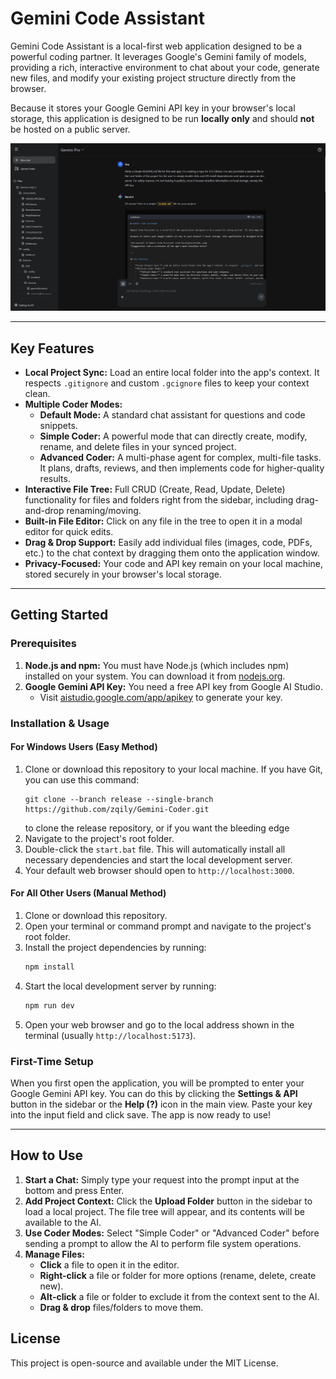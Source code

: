 # Gemini Code Assistant

Gemini Code Assistant is a local-first web application designed to be a powerful coding partner. It leverages Google's Gemini family of models, providing a rich, interactive environment to chat about your code, generate new files, and modify your existing project structure directly from the browser.

Because it stores your Google Gemini API key in your browser's local storage, this application is designed to be run **locally only** and should **not** be hosted on a public server.

![Gemini Code Assistant interface](/github/assets/UI.webp) 

---

## Key Features

-   **Local Project Sync:** Load an entire local folder into the app's context. It respects `.gitignore` and custom `.gcignore` files to keep your context clean.
-   **Multiple Coder Modes:**
    -   **Default Mode:** A standard chat assistant for questions and code snippets.
    -   **Simple Coder:** A powerful mode that can directly create, modify, rename, and delete files in your synced project.
    -   **Advanced Coder:** A multi-phase agent for complex, multi-file tasks. It plans, drafts, reviews, and then implements code for higher-quality results.
-   **Interactive File Tree:** Full CRUD (Create, Read, Update, Delete) functionality for files and folders right from the sidebar, including drag-and-drop renaming/moving.
-   **Built-in File Editor:** Click on any file in the tree to open it in a modal editor for quick edits.
-   **Drag & Drop Support:** Easily add individual files (images, code, PDFs, etc.) to the chat context by dragging them onto the application window.
-   **Privacy-Focused:** Your code and API key remain on your local machine, stored securely in your browser's local storage.

---

## Getting Started

### Prerequisites

1.  **Node.js and npm:** You must have Node.js (which includes npm) installed on your system. You can download it from [nodejs.org](https://nodejs.org/).
2.  **Google Gemini API Key:** You need a free API key from Google AI Studio.
    -   Visit [aistudio.google.com/app/apikey](https://aistudio.google.com/app/apikey) to generate your key.

### Installation & Usage

#### For Windows Users (Easy Method)

1.  Clone or download this repository to your local machine. If you have Git, you can use this command:
    ```
    git clone --branch release --single-branch https://github.com/zqily/Gemini-Coder.git
    ```
    to clone the release repository, or if you want the bleeding edge
2.  Navigate to the project's root folder.
3.  Double-click the `start.bat` file. This will automatically install all necessary dependencies and start the local development server.
4.  Your default web browser should open to `http://localhost:3000`.

#### For All Other Users (Manual Method)

1.  Clone or download this repository.
2.  Open your terminal or command prompt and navigate to the project's root folder.
3.  Install the project dependencies by running:
    ```bash
    npm install
    ```
4.  Start the local development server by running:
    ```bash
    npm run dev
    ```
5.  Open your web browser and go to the local address shown in the terminal (usually `http://localhost:5173`).

### First-Time Setup

When you first open the application, you will be prompted to enter your Google Gemini API key. You can do this by clicking the **Settings & API** button in the sidebar or the **Help (?)** icon in the main view. Paste your key into the input field and click save. The app is now ready to use!

---

## How to Use

1.  **Start a Chat:** Simply type your request into the prompt input at the bottom and press Enter.
2.  **Add Project Context:** Click the **Upload Folder** button in the sidebar to load a local project. The file tree will appear, and its contents will be available to the AI.
3.  **Use Coder Modes:** Select "Simple Coder" or "Advanced Coder" before sending a prompt to allow the AI to perform file system operations.
4.  **Manage Files:**
    -   **Click** a file to open it in the editor.
    -   **Right-click** a file or folder for more options (rename, delete, create new).
    -   **Alt-click** a file or folder to exclude it from the context sent to the AI.
    -   **Drag & drop** files/folders to move them.

## License

This project is open-source and available under the MIT License.